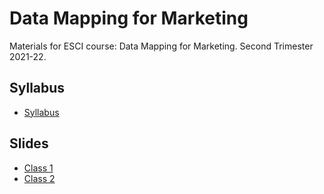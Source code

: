# Data Mapping for Marketing
Materials for ESCI course: Data Mapping for Marketing. Second Trimester 2021-22.

## Syllabus

* [Syllabus](syllabus.pdf)

## Slides

* [Class 1](c1.html)
* [Class 2](c2.html)
